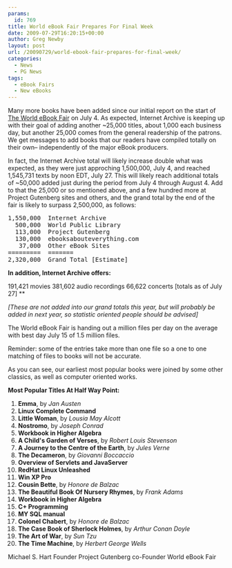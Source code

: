 ```yaml
---
params:
  id: 769
title: World eBook Fair Prepares For Final Week
date: 2009-07-29T16:20:15+00:00
author: Greg Newby
layout: post
url: /20090729/world-ebook-fair-prepares-for-final-week/
categories:
  - News
  - PG News
tags:
  - eBook Fairs
  - New eBooks
---
```

Many more books have been added since our initial report on the start of [The World eBook Fair](http://www.worldebookfair.org "The World eBook Fair") on July 4. As expected, Internet
Archive is keeping up with their goal of adding another ~25,000 titles, about 1,000 each business day, but another 25,000 comes
from the general readership of the patrons. We get messages to add books that our readers have compiled totally on their own–
independently of the major eBook producers.

In fact, the Internet Archive total will likely increase double what was expected, as they were just approching 1,500,000, July
4, and reached 1,545,731 texts by noon EDT, July 27. This will likely reach additional totals of ~50,000 added just during the
period from July 4 through August 4. Add to that the 25,000 or so mentioned above, and a few hundred more at Project Gutenberg
sites and others, and the grand total by the end of the fair is likely to surpass 2,500,000, as follows:

<pre>1,550,000  Internet Archive
  500,000  World Public Library
  113,000  Project Gutenberg
  130,000  ebooksabouteverything.com
   37,000  Other eBook Sites
=========  =======
2,320,000  Grand Total [Estimate]</pre>

**In addition, Internet Archive offers:**

191,421 movies
381,602 audio recordings
66,622 concerts [totals as of July 27]
 **

_[These are not added into our grand totals this year, but will probably be added in next year, so statistic oriented people should be advised]_

The World eBook Fair is handing out a million files per day on the average with best day July 15 of 1.5 million files.

Reminder: some of the entries take more than one file so a one to one matching of files to books will not be accurate.

As you can see, our earliest most popular books were joined by some other classics, as well as computer oriented works.

**Most Popular Titles At Half Way Point:**

  1. **Emma**, by _Jan Austen_
  2. **Linux Complete Command**
  3. **Little Woman**, by _Lousia May Alcott_
  4. **Nostromo**, by _Joseph Conrad_
  5. **Workbook in Higher Algebra**
  6. **A Child's Garden of Verses**, by _Robert Louis Stevenson_
  7. **A Journey to the Centre of the Earth**, by _Jules Verne_
  8. **The Decameron**, by _Giovanni Boccaccio_
  9. **Overview of Servlets and JavaServer**
 10. **RedHat Linux Unleashed**
 11. **Win XP Pro**
 12. **Cousin Bette**, by _Honore de Balzac_
 13. **The Beautiful Book Of Nursery Rhymes**, by _Frank Adams_
 14. **Workbook in Higher Algebra**
 15. **C+ Programming**
 16. **MY SQL manual**
 17. **Colonel Chabert**, by _Honore de Balzac_
 18. **The Case Book of Sherlock Holmes**, by _Arthur Conan Doyle_
 19. **The Art of War**, by _Sun Tzu_
 20. **The Time Machine**, by _Herbert George Wells_

Michael S. Hart
Founder
Project Gutenberg
co-Founder
World eBook Fair

